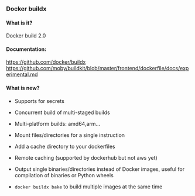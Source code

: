 ### Docker buildx

#### What is it?
Docker build 2.0

#### Documentation:

<https://github.com/docker/buildx>
<https://github.com/moby/buildkit/blob/master/frontend/dockerfile/docs/experimental.md>

#### What is new?

* Supports for secrets

* Concurrent build of multi-staged builds

* Multi-platform builds: amd64,arm...

* Mount files/directories for a single instruction

* Add a cache directory to your dockerfiles

* Remote caching (supported by dockerhub but not aws yet)

* Output single binaries/directories instead of Docker images, 
  useful for compilation of binaries or Python wheels 

* `docker buildx bake` to build multiple images at the same time
